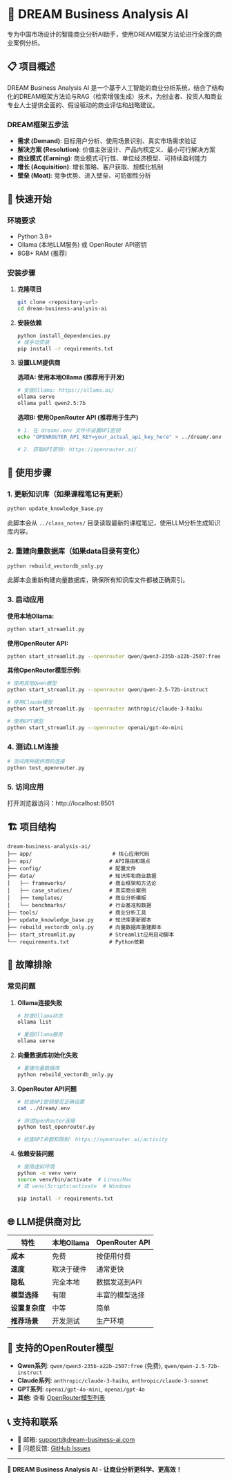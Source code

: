# 🎯 DREAM Business Analysis AI

专为中国市场设计的智能商业分析AI助手，使用DREAM框架方法论进行全面的商业案例分析。

## 📋 项目概述

DREAM Business Analysis AI 是一个基于人工智能的商业分析系统，结合了结构化的DREAM框架方法论与RAG（检索增强生成）技术，为创业者、投资人和商业专业人士提供全面的、假设驱动的商业评估和战略建议。

### DREAM框架五步法

- **需求 (Demand)**: 目标用户分析、使用场景识别、真实市场需求验证
- **解决方案 (Resolution)**: 价值主张设计、产品内核定义、最小可行解决方案
- **商业模式 (Earning)**: 商业模式可行性、单位经济模型、可持续盈利能力
- **增长 (Acquisition)**: 增长策略、客户获取、规模化机制
- **壁垒 (Moat)**: 竞争优势、进入壁垒、可防御性分析

## 🚀 快速开始

### 环境要求

- Python 3.8+
- Ollama (本地LLM服务) 或 OpenRouter API密钥
- 8GB+ RAM (推荐)

### 安装步骤

1. **克隆项目**
   ```bash
   git clone <repository-url>
   cd dream-business-analysis-ai
   ```

2. **安装依赖**
   ```bash
   python install_dependencies.py
   # 或手动安装
   pip install -r requirements.txt
   ```

3. **设置LLM提供商**

   **选项A: 使用本地Ollama (推荐用于开发)**
   ```bash
   # 安装Ollama: https://ollama.ai/
   ollama serve
   ollama pull qwen2.5:7b
   ```

   **选项B: 使用OpenRouter API (推荐用于生产)**
   ```bash
   # 1. 在 dream/.env 文件中设置API密钥
   echo "OPENROUTER_API_KEY=your_actual_api_key_here" > ../dream/.env
   
   # 2. 获取API密钥: https://openrouter.ai/
   ```

## 📖 使用步骤

### 1. 更新知识库（如果课程笔记有更新）
```bash
python update_knowledge_base.py
```
此脚本会从 `../class_notes/` 目录读取最新的课程笔记，使用LLM分析生成知识库内容。

### 2. 重建向量数据库（如果data目录有变化）
```bash
python rebuild_vectordb_only.py
```
此脚本会重新构建向量数据库，确保所有知识库文件都被正确索引。

### 3. 启动应用

**使用本地Ollama:**
```bash
python start_streamlit.py
```

**使用OpenRouter API:**
```bash
python start_streamlit.py --openrouter qwen/qwen3-235b-a22b-2507:free
```

**其他OpenRouter模型示例:**
```bash
# 使用其他Qwen模型
python start_streamlit.py --openrouter qwen/qwen-2.5-72b-instruct

# 使用Claude模型
python start_streamlit.py --openrouter anthropic/claude-3-haiku

# 使用GPT模型
python start_streamlit.py --openrouter openai/gpt-4o-mini
```

### 4. 测试LLM连接
```bash
# 测试两种提供商的连接
python test_openrouter.py
```

### 5. 访问应用
打开浏览器访问：http://localhost:8501

## 🏗️ 项目结构

```
dream-business-analysis-ai/
├── app/                          # 核心应用代码
├── api/                         # API路由和端点
├── config/                      # 配置文件
├── data/                        # 知识库和商业数据
│   ├── frameworks/              # 商业框架和方法论
│   ├── case_studies/            # 真实商业案例
│   ├── templates/               # 商业分析模板
│   └── benchmarks/              # 行业基准和数据
├── tools/                       # 商业分析工具
├── update_knowledge_base.py     # 知识库更新脚本
├── rebuild_vectordb_only.py     # 向量数据库重建脚本
├── start_streamlit.py           # Streamlit应用启动脚本
└── requirements.txt             # Python依赖
```

## 🔧 故障排除

### 常见问题

1. **Ollama连接失败**
   ```bash
   # 检查Ollama状态
   ollama list
   
   # 重启Ollama服务
   ollama serve
   ```

2. **向量数据库初始化失败**
   ```bash
   # 重建向量数据库
   python rebuild_vectordb_only.py
   ```

3. **OpenRouter API问题**
   ```bash
   # 检查API密钥是否正确设置
   cat ../dream/.env
   
   # 测试OpenRouter连接
   python test_openrouter.py
   
   # 检查API余额和限制: https://openrouter.ai/activity
   ```

4. **依赖安装问题**
   ```bash
   # 使用虚拟环境
   python -m venv venv
   source venv/bin/activate  # Linux/Mac
   # 或 venv\Scripts\activate  # Windows
   
   pip install -r requirements.txt
   ```

## 🌐 LLM提供商对比

| 特性 | 本地Ollama | OpenRouter API |
|------|------------|----------------|
| **成本** | 免费 | 按使用付费 |
| **速度** | 取决于硬件 | 通常更快 |
| **隐私** | 完全本地 | 数据发送到API |
| **模型选择** | 有限 | 丰富的模型选择 |
| **设置复杂度** | 中等 | 简单 |
| **推荐场景** | 开发测试 | 生产环境 |

## 🔑 支持的OpenRouter模型

- **Qwen系列**: `qwen/qwen3-235b-a22b-2507:free` (免费), `qwen/qwen-2.5-72b-instruct`
- **Claude系列**: `anthropic/claude-3-haiku`, `anthropic/claude-3-sonnet`
- **GPT系列**: `openai/gpt-4o-mini`, `openai/gpt-4o`
- **其他**: 查看 [OpenRouter模型列表](https://openrouter.ai/models)

## 📞 支持和联系

- 📧 邮箱: support@dream-business-ai.com
- 🐛 问题反馈: [GitHub Issues](https://github.com/dream-business-ai/issues)

---

**🎯 DREAM Business Analysis AI - 让商业分析更科学、更高效！**